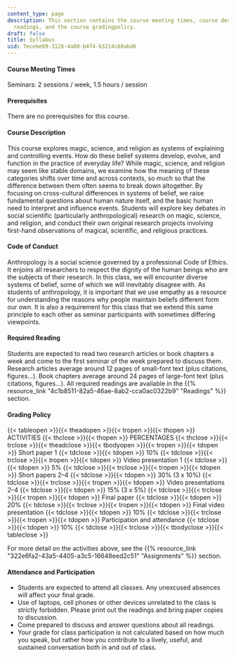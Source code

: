 ```yaml
---
content_type: page
description: This section contains the course meeting times, course description, course
  readings, and the course gradingpolicy.
draft: false
title: Syllabus
uid: 7ecebe09-3126-4a80-b4f4-b3214c68abd6
---
```

#### Course Meeting Times

Seminars: 2 sessions / week, 1.5 hours / session

#### Prerequisites

There are no prerequisites for this course.

#### Course Description

This course explores magic, science, and religion as systems of explaining and controlling events. How do these belief systems develop, evolve, and function in the practice of everyday life? While magic, science, and religion may seem like stable domains, we examine how the meaning of these categories shifts over time and across contexts, so much so that the difference between them often seems to break down altogether. By focusing on cross-cultural differences in systems of belief, we raise fundamental questions about human nature itself, and the basic human need to interpret and influence events. Students will explore key debates in social scientific (particularly anthropological) research on magic, science, and religion, and conduct their own original research projects involving first-hand observations of magical, scientific, and religious practices.

#### Code of Conduct

Anthropology is a social science governed by a professional Code of Ethics. It enjoins all researchers to respect the dignity of the human beings who are the subjects of their research. In this class, we will encounter diverse systems of belief, some of which we will inevitably disagree with. As students of anthropology, it is important that we use empathy as a resource for understanding the reasons why people maintain beliefs different form our own. It is also a requirement for this class that we extend this same principle to each other as seminar participants with sometimes differing viewpoints.

#### Required Reading

Students are expected to read two research articles or book chapters a week and come to the first seminar of the week prepared to discuss them. Research articles average around 12 pages of small-font text (plus citations, figures…). Book chapters average around 24 pages of large-font text (plus citations, figures…). All required readings are available in the {{% resource_link "4c1b8511-82a5-46ae-8ab2-cca0ac0322b9" "Readings" %}} section.

#### Grading Policy

{{< tableopen >}}{{< theadopen >}}{{< tropen >}}{{< thopen >}}
ACTIVITIES
{{< thclose >}}{{< thopen >}}
PERCENTAGES
{{< thclose >}}{{< trclose >}}{{< theadclose >}}{{< tbodyopen >}}{{< tropen >}}{{< tdopen >}}
Short paper 1
{{< tdclose >}}{{< tdopen >}}
10%
{{< tdclose >}}{{< trclose >}}{{< tropen >}}{{< tdopen >}}
Video presentation 1
{{< tdclose >}}{{< tdopen >}}
5%
{{< tdclose >}}{{< trclose >}}{{< tropen >}}{{< tdopen >}}
Short papers 2–4
{{< tdclose >}}{{< tdopen >}}
30% (3 x 10%)
{{< tdclose >}}{{< trclose >}}{{< tropen >}}{{< tdopen >}}
Video presentations 2–4
{{< tdclose >}}{{< tdopen >}}
15% (3 x 5%)
{{< tdclose >}}{{< trclose >}}{{< tropen >}}{{< tdopen >}}
Final paper
{{< tdclose >}}{{< tdopen >}}
20%
{{< tdclose >}}{{< trclose >}}{{< tropen >}}{{< tdopen >}}
Final video presentation
{{< tdclose >}}{{< tdopen >}}
10%
{{< tdclose >}}{{< trclose >}}{{< tropen >}}{{< tdopen >}}
Participation and attendance
{{< tdclose >}}{{< tdopen >}}
10%
{{< tdclose >}}{{< trclose >}}{{< tbodyclose >}}{{< tableclose >}}

For more detail on the activities above, see the {{% resource_link "322e6fa2-43a5-4405-a3c5-16648eed2c51" "Assignments" %}} section.

#### Attendance and Participation

- Students are expected to attend all classes. Any unexcused absences will affect your final grade.
- Use of laptops, cell phones or other devices unrelated to the class is strictly forbidden. Please print out the readings and bring paper copies to discussion.
- Come prepared to discuss and answer questions about all readings.
- Your grade for class participation is not calculated based on how much you speak, but rather how you contribute to a lively, useful, and sustained conversation both in and out of class.